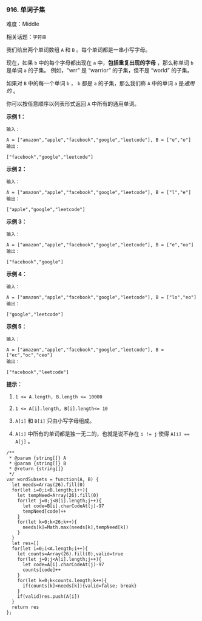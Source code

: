### 916. 单词子集

难度：Middle

相关话题：`字符串`

我们给出两个单词数组  `A` 和 `B` 。每个单词都是一串小写字母。



现在，如果 `b`  中的每个字母都出现在  `a`  中，**包括重复出现的字母** ，那么称单词  `b`  是单词  `a`  的子集。 例如，&ldquo;wrr&rdquo; 是 &ldquo;warrior&rdquo; 的子集，但不是 &ldquo;world&rdquo; 的子集。



如果对  `B`  中的每一个单词 `b` ， `b`  都是  `a`  的子集，那么我们称 `A`  中的单词  `a`  是*通用的* 。



你可以按任意顺序以列表形式返回 `A`  中所有的通用单词。












**示例 1：** 



```
输入：

A = ["amazon","apple","facebook","google","leetcode"], B = ["e","o"]
输出：

["facebook","google","leetcode"]
```


**示例 2：** 



```
输入：

A = ["amazon","apple","facebook","google","leetcode"], B = ["l","e"]
输出：

["apple","google","leetcode"]
```


**示例 3：** 



```
输入：

A = ["amazon","apple","facebook","google","leetcode"], B = ["e","oo"]
输出：

["facebook","google"]
```


**示例 4：** 



```
输入：

A = ["amazon","apple","facebook","google","leetcode"], B = ["lo","eo"]
输出：

["google","leetcode"]
```


**示例 5：** 



```
输入：

A = ["amazon","apple","facebook","google","leetcode"], B = ["ec","oc","ceo"]
输出：

["facebook","leetcode"]
```






**提示：** 




1.  `1 <= A.length, B.length <= 10000` 

2.  `1 <= A[i].length, B[i].length<= 10` 

3.  `A[i]` 和 `B[i]` 只由小写字母组成。

4.  `A[i]` 中所有的单词都是独一无二的，也就是说不存在 `i != j` 使得 `A[i] == A[j]` 。




```
/**
 * @param {string[]} A
 * @param {string[]} B
 * @return {string[]}
 */
var wordSubsets = function(A, B) {
  let needs=Array(26).fill(0)
  for(let i=0;i<B.length;i++){
    let tempNeed=Array(26).fill(0)
    for(let j=0;j<B[i].length;j++){
      let code=B[i].charCodeAt(j)-97
      tempNeed[code]++
    }
    for(let k=0;k<26;k++){
      needs[k]=Math.max(needs[k],tempNeed[k])
    }
  }
  let res=[]
  for(let i=0;i<A.length;i++){
    let counts=Array(26).fill(0),valid=true
    for(let j=0;j<A[i].length;j++){
      let code=A[i].charCodeAt(j)-97
      counts[code]++
    }
    for(let k=0;k<counts.length;k++){
      if(counts[k]<needs[k]){valid=false; break}
    }
    if(valid)res.push(A[i])
  }
  return res
};
```

